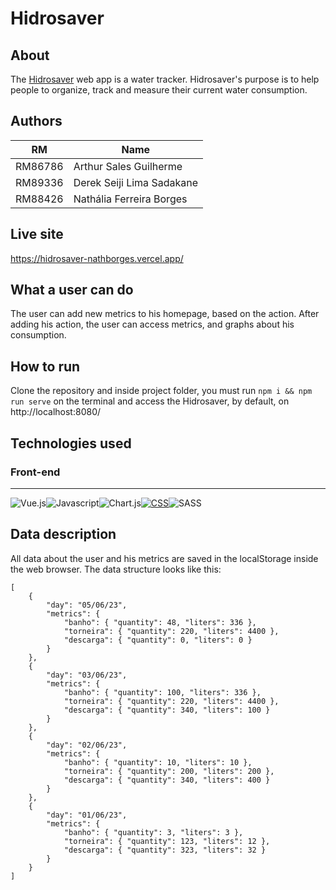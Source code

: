 # Hidrosaver

## About

The [Hidrosaver](https://hidrosaver-nathborges.vercel.app/) web app is a water tracker. Hidrosaver's purpose is to help people to organize, track and measure their current water consumption.

## Authors

| RM      | Name                      |
| ------- | ------------------------- |
| RM86786 | Arthur Sales Guilherme    |
| RM89336 | Derek Seiji Lima Sadakane |
| RM88426 | Nathália Ferreira Borges |

## Live site

https://hidrosaver-nathborges.vercel.app/

## What a user can do

The user can add new metrics to his homepage, based on the action. After adding his action, the user can access metrics, and graphs about his consumption.

## How to run
Clone the repository and inside project folder, you must run `npm i && npm run serve` on the terminal and access the Hidrosaver, by default, on http://localhost:8080/ 

## Technologies used

### Front-end

---

 <div style="display:flex">
 <a>
   <img src="https://img.shields.io/badge/Vue.js-35495E?style=for-the-badge&logo=vuedotjs&logoColor=4FC08D" alt="Vue.js"/>
  </a>
 <a><img src="https://img.shields.io/badge/JavaScript-F7DF1E?style=for-the-badge&logo=javascript&logoColor=black" alt="Javascript"/></a>
  <a><img src="https://img.shields.io/badge/chart.js-F5788D.svg?style=for-the-badge&logo=chart.js&logoColor=white" alt="Chart.js"/></a>
   <a href="https://developer.mozilla.org/pt-BR/docs/Web/CSS">
   <img src="https://img.shields.io/badge/CSS-239120?&style=for-the-badge&logo=css3&logoColor=white" alt="CSS"/>
  </a>
   <a><img src="https://img.shields.io/badge/Sass-CC6699?style=for-the-badge&logo=sass&logoColor=white" alt="SASS"/></a>

</div>


## Data description

All data about the user and his metrics are saved in the localStorage inside the web browser. The data structure looks like this:

```
[
    {
        "day": "05/06/23",
        "metrics": {
            "banho": { "quantity": 48, "liters": 336 },
            "torneira": { "quantity": 220, "liters": 4400 },
            "descarga": { "quantity": 0, "liters": 0 }
        }
    },
    {
        "day": "03/06/23",
        "metrics": {
            "banho": { "quantity": 100, "liters": 336 },
            "torneira": { "quantity": 220, "liters": 4400 },
            "descarga": { "quantity": 340, "liters": 100 }
        }
    },
    {
        "day": "02/06/23",
        "metrics": {
            "banho": { "quantity": 10, "liters": 10 },
            "torneira": { "quantity": 200, "liters": 200 },
            "descarga": { "quantity": 340, "liters": 400 }
        }
    },
    {
        "day": "01/06/23",
        "metrics": {
            "banho": { "quantity": 3, "liters": 3 },
            "torneira": { "quantity": 123, "liters": 12 },
            "descarga": { "quantity": 323, "liters": 32 }
        }
    }
]

```
